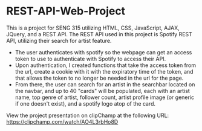 # REST-API-Web-Project
This is a project for SENG 315 utilizing HTML, CSS, JavaScript, AJAX, JQuery, and a REST API.
The REST API used in this project is Spotify REST API, utilizing their search for artist feature.
* The user authenticates with spotify so the webpage can get an access token to use to authenticate with Spotify to access their API.
* Upon authentication, I created functions that take the access token from the url, create a cookie with it with the expiratory time of the token, and that allows the token to no longer be needed in the url for the page.
* From there, the user can search for an artist in the searchbar located on the navbar, and up to 40 "cards" will be populated, each with an artist name, top genre of artist, follower count, artist profile image (or generic if one doesn't exist), and a spotify logo atop of the card.

View the project presentation on clipChamp at the following URL:
https://clipchamp.com/watch/AO4L3rbHo8D
